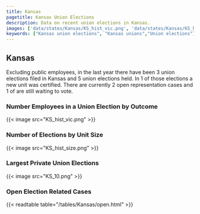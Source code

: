 ```yaml
---
title: Kansas
pagetitle: Kansas Union Elections
description: Data on recent union elections in Kansas.
images: ['data/states/Kansas/KS_hist_vic.png', 'data/states/Kansas/KS_hist_size.png', 'data/states/Kansas/KS_10.png']
keywords: ["Kansas union elections", "Kansas unions","Union elections"]
---
```

##  Kansas

Excluding public employees, in the last year there have been 3 union elections filed in Kansas and 5 union elections held. In 1 of those elections a new unit was certified. There are currently 2 open representation cases and 1 of are still waiting to vote.

### Number Employees in a Union Election by Outcome
{{< image src="KS_hist_vic.png" >}}

### Number of Elections by Unit Size
{{< image src="KS_hist_size.png" >}}

### Largest Private Union Elections
{{< image src="KS_10.png" >}}

### Open Election Related Cases
{{< readtable table="/tables/Kansas/open.html" >}}

